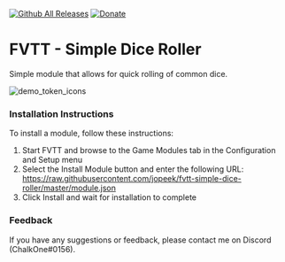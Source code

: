 [![Github All Releases](https://img.shields.io/github/downloads/jopeek/fvtt-simple-dice-roller/total.svg)]() [![Donate](https://img.shields.io/badge/Donate-BuyMeACoffee-green.svg)](https://www.buymeacoffee.com/ChalkOne)
# FVTT - Simple Dice Roller

Simple module that allows for quick rolling of common dice.

![demo_token_icons](https://thumbs.gfycat.com/ReadySkeletalAnteater-size_restricted.gif)

### Installation Instructions

To install a module, follow these instructions:

1. Start FVTT and browse to the Game Modules tab in the Configuration and Setup menu
2. Select the Install Module button and enter the following URL: https://raw.githubusercontent.com/jopeek/fvtt-simple-dice-roller/master/module.json
3. Click Install and wait for installation to complete 

### Feedback

If you have any suggestions or feedback, please contact me on Discord (ChalkOne#0156).
